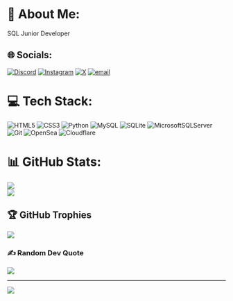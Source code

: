 # 💫 About Me:
SQL Junior Developer


## 🌐 Socials:
[![Discord](https://img.shields.io/badge/Discord-%237289DA.svg?logo=discord&logoColor=white)](https://discord.gg/834924467514769428) [![Instagram](https://img.shields.io/badge/Instagram-%23E4405F.svg?logo=Instagram&logoColor=white)](https://instagram.com/indenticator) [![X](https://img.shields.io/badge/X-black.svg?logo=X&logoColor=white)](https://x.com/indenticator) [![email](https://img.shields.io/badge/Email-D14836?logo=gmail&logoColor=white)](mailto:valentin@vrytni.site) 

# 💻 Tech Stack:
![HTML5](https://img.shields.io/badge/html5-%23E34F26.svg?style=for-the-badge&logo=html5&logoColor=white) ![CSS3](https://img.shields.io/badge/css3-%231572B6.svg?style=for-the-badge&logo=css3&logoColor=white) ![Python](https://img.shields.io/badge/python-3670A0?style=for-the-badge&logo=python&logoColor=ffdd54) ![MySQL](https://img.shields.io/badge/mysql-4479A1.svg?style=for-the-badge&logo=mysql&logoColor=white) ![SQLite](https://img.shields.io/badge/sqlite-%2307405e.svg?style=for-the-badge&logo=sqlite&logoColor=white) ![MicrosoftSQLServer](https://img.shields.io/badge/Microsoft%20SQL%20Server-CC2927?style=for-the-badge&logo=microsoft%20sql%20server&logoColor=white) ![Git](https://img.shields.io/badge/git-%23F05033.svg?style=for-the-badge&logo=git&logoColor=white) ![OpenSea](https://img.shields.io/badge/OpenSea-%232081E2.svg?style=for-the-badge&logo=opensea&logoColor=white) ![Cloudflare](https://img.shields.io/badge/Cloudflare-F38020?style=for-the-badge&logo=Cloudflare&logoColor=white)
# 📊 GitHub Stats:
![](https://github-readme-stats.vercel.app/api?username=indenticator&theme=dark&hide_border=false&include_all_commits=false&count_private=false)<br/>
![](https://nirzak-streak-stats.vercel.app/?user=indenticator&theme=dark&hide_border=false)<br/>

## 🏆 GitHub Trophies
![](https://github-profile-trophy.vercel.app/?username=indenticator&theme=radical&no-frame=true&no-bg=false&margin-w=4)

### ✍️ Random Dev Quote
![](https://quotes-github-readme.vercel.app/api?type=horizontal&theme=radical)

---
[![](https://visitcount.itsvg.in/api?id=indenticator&icon=2&color=11)](https://visitcount.itsvg.in)

<!-- Proudly created with GPRM ( https://gprm.itsvg.in ) -->
